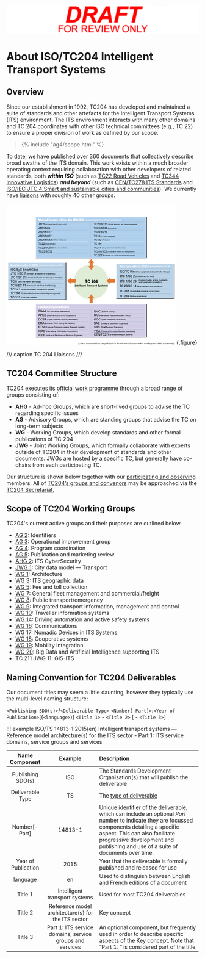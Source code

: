 <!-- about.md -->

![Draft for review only](assets/img/draft_for_review.svg)

# About ISO/TC204 Intelligent Transport Systems

## Overview

Since our establishment in 1992, TC204 has developed and maintained a suite of standards and other artefacts for the Intelligent Transport Systems (ITS) environment. The ITS environment interacts with many other domains and TC 204 coordinates with other ISO technical committees (e.g., TC 22) to ensure a proper division of work as defined by our scope.

<blockquote> {% include "ag4/scope.html" %}</blockquote>

To date, we have published over 360 documents that collectively describe broad swaths of the ITS domain. This work exists within a much broader operating context requiring collaboration with other developers of related standards, both **_within ISO_** (such as [TC22 Road Vehicles](https://www.iso.org/committee/46706.html) and [TC344 Innovative Logistics](https://www.iso.org/committee/9824329.html)) **_and beyond_** (such as [CEN/TC278 ITS Standards](https://www.itsstandards.eu/) and [ISO/IEC JTC 4 Smart and sustainable cities and communities](https://www.iso.org/committee/11064026.html)). We currently have [liaisons](https://www.iso.org/committee/54706.html#liaisons) with roughly 40 other groups.

![TC204 Liaisons](assets/img/liaisons.png){.figure}

/// caption
TC 204 Liaisons
///

## TC204 Committee Structure

TC204 executes its [official work programme](https://www.iso.org/contents/data/committee/05/47/54706/x/catalogue/p/0/u/1/w/0/d/0) through a broad range of groups consisting of:

- **AHG** - Ad-hoc Groups, which are short-lived groups to advise the TC regarding specific issues
- **AG** - Advisory Groups, which are standing groups that advise the TC on long-term subjects
- **WG** - Working Groups, which develop standards and other formal publications of TC 204
- **JWG** - Joint Working Groups, which formally collaborate with experts outside of TC204 in their development of standards and other documents. JWGs are hosted by a specific TC, but generally have co-chairs from each participating TC.

Our structure is shown below together with our [participating and observing](https://www.iso.org/en/contents/data/committee/05/47/54706.html?view=participation) members. All of [TC204’s groups and convenors](https://www.iso.org/en/contents/data/committee/05/47/54706.html#structure) may be approached via the [TC204 Secretariat.](https://www.iso.org/en/contents/data/committee/05/47/54706.html#secretariat)

## Scope of TC204 Working Groups

TC204's current active groups and their purposes are outlined below.

- [AG 2](ag2/index.md): Identifiers
- [AG 3](ag3/index.md): Operational improvement group
- [AG 4](ag4/index.md): Program coordination
- [AG 5](ag5/index.md): Publication and marketing review
- [AHG 2](ahg2/index.md): ITS CyberSecurity
- [JWG 1](jwg1/index.md): City data model — Transport
- [WG 1](wg1/index.md): Architecture
- [WG 3](wg3/index.md): ITS geographic data
- [WG 5](wg5/index.md): Fee and toll collection
- [WG 7](wg7/index.md): General fleet management and commercial/freight
- [WG 8](wg8/index.md): Public transport/emergency
- [WG 9](wg9/index.md): Integrated transport information, management and control
- [WG 10](wg10/index.md): Traveller information systems
- [WG 14](wg14/index.md): Driving automation and active safety systems
- [WG 16](wg16/index.md): Communications
- [WG 17](wg17/index.md): Nomadic Devices in ITS Systems
- [WG 18](wg18/index.md): Cooperative systems
- [WG 19](wg19/index.md): Mobility integration
- [WG 20](wg20/index.md): Big Data and Artificial Intelligence supporting ITS
- TC 211 JWG 11: GIS-ITS

## Naming Convention for TC204 Deliverables

Our document titles may seem a little daunting, however they typically use the multi-level naming structure:

`<Publishing SDO(s)>`/`<Deliverable Type>` `<Number[-Part]>`:`<Year of Publication>`[(`<language>`)] `<Title 1>` - `<Title 2>` [ - `<Title 3>`]

!!! example
    ISO/TS 14813-1:2015(en) Intelligent transport systems — Reference model architecture(s) for the ITS sector - Part 1: ITS service domains, service groups and services

|Name Component      |Example|Description|
|:------------------:|:-----:|:-----------------------------------------------------|
|Publishing SDO(s)   |ISO    |The Standards Development Organisation(s) that will publish the deliverable      |
|Deliverable Type    |TS     |The [type of deliverable](http://www.iso.org/iso/home/standards_development/deliverables-all.htm) |
|Number[-Part]       |14813-1|Unique identifier of the deliverable, which can include an optional *Part* number to indicate they are focussed components detailing a specific aspect. This can also facilitate progressive development and publishing and use of a suite of documents over time. |
|Year of Publication |2015   |Year that the deliverable is formally published and released for use             |
|language            |en     |Used to distinguish between English and French editions of a document            |
|Title 1  |Intelligent transport systems |Used for most TC204 deliverables                                     |
|Title 2  |Reference model architecture(s) for the ITS sector|Key concept                                      |
|Title 3  |Part 1: ITS service domains, service groups and services|An optional component, but frequently used in order to describe specific aspects of the Key concept. Note that “Part 1: “ is considered part of the title    |
